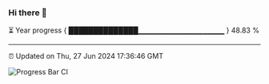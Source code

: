 ### Hi there 👋

⏳ Year progress { ██████████████▁▁▁▁▁▁▁▁▁▁▁▁▁▁▁▁ } 48.83 %

---

⏰ Updated on Thu, 27 Jun 2024 17:36:46 GMT

![Progress Bar CI](https://github.com/IshwaranRudhara/GIT-ACTION/workflows/Progress%20Bar%20CI/badge.svg)
